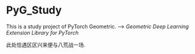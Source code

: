 # PyG_Study
This is a study project of PyTorch Geometric. --> *Geometric Deep Learning Extension Library for PyTorch*

此处恰遇区区兴来便与八荒战一场. 
